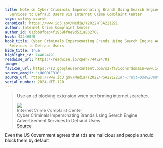 ```yaml
---
title: Note on Cyber Criminals Impersonating Brands Using Search Engine Advertisement
  Services to Defraud Users via Internet Crime Complaint Center
tags: safety search
canonical: https://www.ic3.gov/Media/Y2022/PSA221221
author: Internet Crime Complaint Center
author_id: 0a3bb8fbed4f1959bf8e9d531a832708
book: 42246545
book_title: Cyber Criminals Impersonating Brands Using Search Engine Advertisement
  Services to Defraud Users
hide_title: true
highlight_id: 744824791
readwise_url: https://readwise.io/open/744824791
image:
favicon_url: https://s2.googleusercontent.com/s2/favicons?domain=www.ic3.gov
source_emoji: "\U0001F310"
source_url: https://www.ic3.gov/Media/Y2022/PSA221221#:~:text=Use%20an%20ad,performing%20internet%20searches.
serial_number: 2024.NTE.120
---
```

> Use an ad blocking extension when performing internet searches.
> <div class="quoteback-footer"><div class="quoteback-avatar"><img class="mini-favicon" src="https://s2.googleusercontent.com/s2/favicons?domain=www.ic3.gov"></div><div class="quoteback-metadata"><div class="metadata-inner"><span style="display:none">FROM:</span><div aria-label="Internet Crime Complaint Center" class="quoteback-author"> Internet Crime Complaint Center</div><div aria-label="Cyber Criminals Impersonating Brands Using Search Engine Advertisement Services to Defraud Users" class="quoteback-title"> Cyber Criminals Impersonating Brands Using Search Engine Advertisement Services to Defraud Users</div></div></div><div class="quoteback-backlink"><a target="_blank" aria-label="go to the full text of this quotation" rel="noopener" href="https://www.ic3.gov/Media/Y2022/PSA221221#:~:text=Use%20an%20ad,performing%20internet%20searches." class="quoteback-arrow"> Source</a></div></div>

Even the US Government agrees that ads are malicious and people should block them by default.